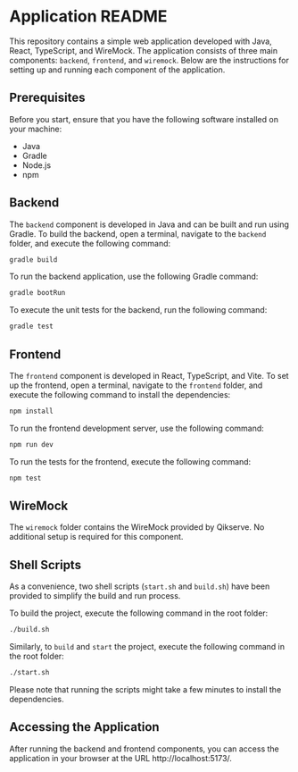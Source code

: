 # Application README

This repository contains a simple web application developed with Java, React, TypeScript, and WireMock. The application consists of three main components: `backend`, `frontend`, and `wiremock`. Below are the instructions for setting up and running each component of the application.

## Prerequisites

Before you start, ensure that you have the following software installed on your machine:

- Java
- Gradle
- Node.js
- npm

## Backend

The `backend` component is developed in Java and can be built and run using Gradle. To build the backend, open a terminal, navigate to the `backend` folder, and execute the following command:

```bash
gradle build
```

To run the backend application, use the following Gradle command:

```bash
gradle bootRun
```

To execute the unit tests for the backend, run the following command:

```bash
gradle test
```

## Frontend

The `frontend` component is developed in React, TypeScript, and Vite. To set up the frontend, open a terminal, navigate to the `frontend` folder, and execute the following command to install the dependencies:

```bash
npm install
```

To run the frontend development server, use the following command:

```bash
npm run dev
```

To run the tests for the frontend, execute the following command:

```bash
npm test
```

## WireMock
The `wiremock` folder contains the WireMock provided by Qikserve. No additional setup is required for this component.

## Shell Scripts
As a convenience, two shell scripts (`start.sh` and `build.sh`) have been provided to simplify the build and run process.

To build the project, execute the following command in the root folder:

```bash
./build.sh
```

Similarly, to `build` and `start` the project, execute the following command in the root folder:

```bash
./start.sh
```

Please note that running the scripts might take a few minutes to install the dependencies.

## Accessing the Application

After running the backend and frontend components, you can access the application in your browser at the URL http://localhost:5173/.